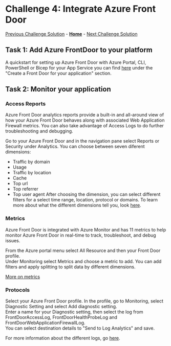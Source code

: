 # Challenge 4: Integrate Azure Front Door
[Previous Challenge Solution](03-GitHub-Actions-solution.md) - **[Home](../README.md)** - [Next Challenge Solution](05-Monitor-performance-solution.md)

## Task 1: Add Azure FrontDoor to your platform

A quickstart for setting up Azure Front Door with Azure Portal, CLI, PowerShell or Bicep for your App Service you can find [here](https://learn.microsoft.com/en-us/azure/frontdoor/create-front-door-portal) under the "Create a Front Door for your application" section.

## Task 2: Monitor your application

### Access Reports

Azure Front Door analytics reports provide a built-in and all-around view of how your Azure Front Door behaves along with associated Web Application Firewall metrics. You can also take advantage of Access Logs to do further troubleshooting and debugging.

Go to your Azure Front Door and in the navigation pane select Reports or Security under Analytics. You can choose between seven diferent dimensions:
* Traffic by domain
* Usage
* Traffic by location
* Cache
* Top url
* Top referrer
* Top user agent
After choosing the dimension, you can select different filters for a select time range, location, protocol or domains. 
To learn more about what the different dimensions tell you, look [here](https://learn.microsoft.com/en-us/azure/frontdoor/standard-premium/how-to-reports).

### Metrics
Azure Front Door is integrated with Azure Monitor and has 11 metrics to help monitor Azure Front Door in real-time to track, troubleshoot, and debug issues.

From the Azure portal menu select All Resource and then your Front Door profile. <br>
Under Monitoring select Metrics and choose a metric to add. You can add filters and apply splitting to split data by different dimensions.

[More on metrics](https://learn.microsoft.com/en-us/azure/frontdoor/standard-premium/how-to-monitor-metrics)

### Protocols

Select your Azure Front Door profile. In the profile, go to Monitoring, select Diagnostic Setting and select Add diagnostic setting. <br>
Enter a name for your Diagnostic setting, then select the log from FrontDoorAccessLog, FrontDoorHealthProbeLog and FrontDoorWebApplicationFirewallLog. <br>
You can select destination details to "Send to Log Analytics" and save. <br>

For more information about the different logs, go [here](https://learn.microsoft.com/en-us/azure/frontdoor/standard-premium/how-to-logs).
